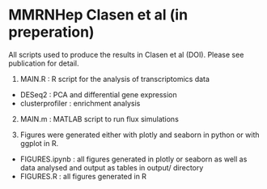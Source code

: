 # MMRNHep Clasen et al (in preperation)

All scripts used to produce the results in Clasen et al (DOI). Please see publication for detail.

1. MAIN.R : R script for the analysis of transcriptomics data
* DESeq2 : PCA and differential gene expression
* clusterprofiler : enrichment analysis

2. MAIN.m : MATLAB script to run flux simulations

3. Figures were generated either with plotly and seaborn in python or with ggplot in R.
* FIGURES.ipynb : all figures generated in plotly or seaborn as well as data analysed and output as tables in output/ directory
* FIGURES.R : all figures generated in R 
